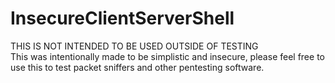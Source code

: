 # InsecureClientServerShell

THIS IS NOT INTENDED TO BE USED OUTSIDE OF TESTING  
This was intentionally made to be simplistic and insecure, please feel free to use this to test packet sniffers and other pentesting software.
